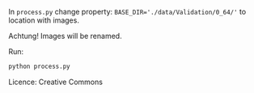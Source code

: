 In `process.py` change property:
`BASE_DIR='./data/Validation/0_64/'` to location with images. 

Achtung! Images will be renamed.

Run:
```bash
python process.py
```

Licence:
Creative Commons
